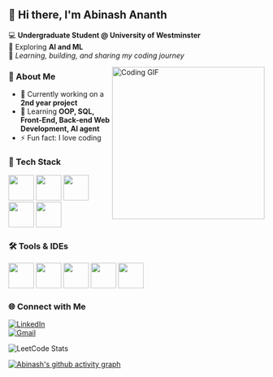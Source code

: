 ## 👋 Hi there, I'm Abinash Ananth  

💻 **Undergraduate Student @ University of Westminster**  
🌱 Exploring **AI and ML**  
🎯 *Learning, building, and sharing my coding journey*  

<img align="right" width="300" src="https://media.giphy.com/media/qgQUggAC3Pfv687qPC/giphy.gif" alt="Coding GIF">



### 🚀 About Me  
- 🔭 Currently working on a **2nd year project**  
- 🧠 Learning **OOP, SQL, Front-End, Back-end Web Development, AI agent**  
- ⚡ Fun fact: I love coding  



### 🧰 Tech Stack  
<p align="left">
  <img width="50" height="50" src="https://img.icons8.com/color/48/python--v1.png"/>
  <img width="50" height="50" src="https://img.icons8.com/color/48/java-coffee-cup-logo.png"/>
  <img width="50" height="50" src="https://img.icons8.com/color/48/html-5.png"/>
  <img width="50" height="50" src="https://img.icons8.com/color/48/css3.png"/>
  <img width="50" height="50" src="https://img.icons8.com/color/48/javascript.png"/>
</p>



### 🛠 Tools & IDEs  
<p align="left">
  <img width="50" height="50" src="https://img.icons8.com/color/48/mysql-logo.png"/>
  <img width="50" height="50" src="https://img.icons8.com/color/48/visual-studio-code-2019.png"/>
  <img width="50" height="50" src="https://img.icons8.com/color/48/intellij-idea.png"/>
  <img width="50" height="50" src="https://img.icons8.com/color/48/figma--v1.png"/>
  <img width="50" height="50" src="https://img.icons8.com/color/48/git.png"/>
</p>



### 🌐 Connect with Me  
[![LinkedIn](https://img.shields.io/badge/LinkedIn-0A66C2?style=for-the-badge&logo=linkedin&logoColor=white)](https://www.linkedin.com/in/abinash-ananth-494756332/)  
[![Gmail](https://img.shields.io/badge/Gmail-D14836?style=for-the-badge&logo=gmail&logoColor=white)](mailto:abiananth50@gmail.com)

![LeetCode Stats](https://leetcard.jacoblin.cool/TCk4cBadYP?theme=dark&font=Marcellus&ext=contest)

[![Abinash's github activity graph](https://github-readme-activity-graph.vercel.app/graph?username=Ananth-Abi&bg_color=000000&color=ffffff&line=2f9844&point=ffffff&area=true&hide_border=true)](https://github.com/ashutosh00710/github-readme-activity-graph)
